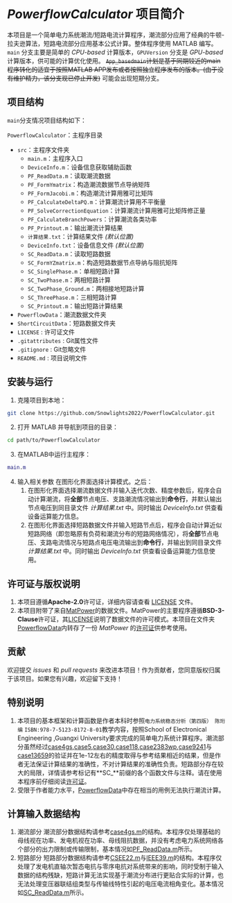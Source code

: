 #  _PowerflowCalculator_ 项目简介

本项目是一个简单电力系统潮流/短路电流计算程序，潮流部分应用了经典的牛顿-拉夫逊算法，短路电流部分应用基本公式计算。整体程序使用 MATLAB 编写。`main` 分支主要是简单的 _CPU-based_ 计算版本，`GPUVersion` 分支是 _GPU-based_ 计算版本，供可能的计算优化使用。 ~~`App_basedmain`计划是基于同期较近的main程序转化的适宜于按照MATLAB APP发布或者按照独立程序发布的版本。(由于没有维护精力，该分支现已停止开发)~~ 可能会出现短期分支。

## 项目结构

`main`分支情况项目结构如下：

`PowerflowCalculator`：主程序目录
   - `src`：主程序文件夹
      - `main.m`：主程序入口
      - `DeviceInfo.m`：设备信息获取辅助函数
      - `PF_ReadData.m`：读取潮流数据
      - `PF_FormYmatrix`：构造潮流数据节点导纳矩阵
      - `PF_FormJacobi.m`：构造潮流计算用雅可比矩阵
      - `PF_CalculateDeltaPQ.m`：计算潮流计算用不平衡量
      - `PF_SolveCorrectionEquation`：计算潮流计算用雅可比矩阵修正量
      - `PF_CalculateBranchPowers`：计算潮流各类功率
      - `PF_Printout.m`：输出潮流计算结果
      - `计算结果.txt`：计算结果文件 _(默认位置)_
      - `DeviceInfo.txt`：设备信息文件 _(默认位置)_
      - `SC_ReadData.m`：读取短路数据
      - `SC_FormYZmatrix.m`：构造短路数据节点导纳与阻抗矩阵
      - `SC_SinglePhase.m`：单相短路计算
      - `SC_TwoPhase.m`：两相短路计算
      - `SC_TwoPhase_Ground.m`：两相接地短路计算
      - `SC_ThreePhase.m`：三相短路计算
      - `SC_Printout.m`：输出短路计算结果
   - `PowerflowData`：潮流数据文件夹
   - `ShortCircuitData`：短路数据文件夹
   - `LICENSE` : 许可证文件
   - `.gitattributes` : Git属性文件
   - `.gitignore` : Git忽略文件
   - `README.md` : 项目说明文件

## 安装与运行

1. 克隆项目到本地：

```sh
git clone https://github.com/Snowlights2022/PowerflowCalculator.git
```
2. 打开 MATLAB 并导航到项目的目录：

```sh
cd path/to/PowerflowCalculator
```

3. 在MATLAB中运行主程序：
   
```MATLAB
main.m
```
4. 输入相关参数
   在图形化界面选择计算模式。之后：
   1. 在图形化界面选择潮流数据文件并输入迭代次数、精度参数后，程序会自动计算潮流，将**全部**节点电压、支路潮流情况输出到**命令行**，并默认输出节点电压到同目录文件 _计算结果.txt_ 中。同时输出 _DeviceInfo.txt_ 供查看设备运算能力信息。
   2. 在图形化界面选择短路数据文件并输入短路节点后，程序会自动计算近似短路网络（即忽略原有负荷和潮流分布的短路网络情况），将**全部**节点电压、支路电流情况与短路点电压电流输出到**命令行**，并输出到同目录文件 _计算结果.txt_ 中。同时输出 _DeviceInfo.txt_ 供查看设备运算能力信息使用。

## 许可证与版权说明

1. 本项目遵循**Apache-2.0**许可证，详细内容请查看 [LICENSE](LICENSE) 文件。
2. 本项目附带了来自[MatPower](https://github.com/MATPOWER/matpower/commit/6fba020d422a98f4176053c0478e62c4e8b9c6f5)的数据文件。MatPower的主要程序遵循**BSD-3-Clause**许可证，其[LICENSE](https://github.com/MATPOWER/matpower/commit/e6191418d34535cd5001ad8ea8c6cdb76d157926)说明了数据文件的许可模式。本项目在文件夹[PowerflowData](PowerflowData)内转存了一份 _MatPower_ 的[许可证](PowerflowData/LICENSE_data)供参考使用。
   
## 贡献
欢迎提交 _issues_ 和 _pull requests_ 来改进本项目！作为贡献者，您同意版权归属于该项目。如果您有兴趣，欢迎留下支持！

## 特别说明

1. 本项目的基本框架和计算函数是作者本科时参照`电力系统稳态分析（第四版） 陈珩编` `ISBN:978-7-5123-8172-8-01`教学内容，按照School of Electronical Engineering ,Guangxi University要求完成的简单电力系统计算程序。潮流部分虽然经过[case4gs](PowerflowData/case4gs.m),[case5](PowerflowData/case5.m),[case30](PowerflowData/case30.m),[case118](PowerflowData/case118.m),[case2383wp](PowerflowData/case2383wp.m),[case9241](PowerflowData/case9241pegase.m)与[case13659](PowerflowData/case13659pegase.m)的验证并在1e-12左右的精度取得与参考结果相近的结果，但是作者无法保证计算结果的准确性，不对计算结果的准确性负责。短路部分存在较大的局限，详情请参考标记有**SC_**前缀的各个函数文件与注释。请在使用本程序前仔细阅读[许可证](LICENSE)。
2. 受限于作者能力水平，[PowerflowData](PowerflowData)中存在相当的用例无法执行潮流计算。
## 计算输入数据结构

1. 潮流部分
   潮流部分数据结构请参考[case4gs.m](PowerflowData/case4gs.m)的结构。本程序仅处理基础的母线视在功率、发电机视在功率、母线阻抗数据，并没有考虑电力系统网络各个部分的出力限制或传输限制，基本情况如[PF_ReadData.m](src/PF_ReadData.m)所示。
2. 短路部分
   短路部分数据结构请参考[CSEE22.m](ShortcircuitData/CSEE22.m)与[IEEE39.m](ShortcircuitData/IEEE39.m)的结构。本程序仅处理了发电机直轴次暂态电抗与零序电抗对系统带来的影响，同时受制于输入数据的结构残缺，短路计算无法实现基于潮流分布进行更贴合实际的计算，也无法处理变压器联结组类型与传输线特性引起的电压电流相角变化。基本情况如[SC_ReadData.m](src/SC_ReadData.m)所示。